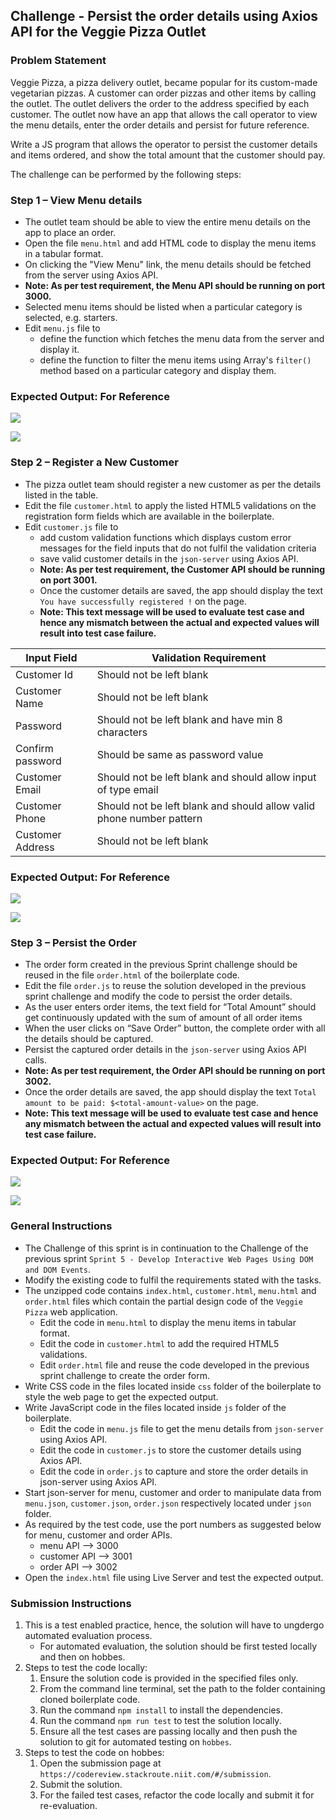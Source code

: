 ## Challenge - Persist the order details using Axios API for the Veggie Pizza Outlet

### Problem Statement

Veggie Pizza, a pizza delivery outlet, became popular for its custom-made vegetarian pizzas. A customer can order pizzas and other items by calling the outlet. The outlet delivers the order to the address specified by each customer. The outlet now have an app that allows the call operator to view the menu details, enter the order details and persist for future reference.

​Write a JS program that  allows the operator to persist​ the customer details and items ordered,  and show the​ total amount that the customer should pay.

The challenge can be performed by the following steps:
### Step 1 – View Menu details

- The outlet team should be able to view the entire menu details on the app to place an order.​
- Open the file `menu.html` and add HTML code to display the menu items in a tabular format.
- On clicking the "View Menu" link, the menu details should be fetched from the server using Axios API.​
- **Note: As per test requirement, the Menu API should be running on port 3000.**
- Selected menu items should be listed when a particular category is selected, e.g. starters.​
- Edit `menu.js` file to​
  - define the function which fetches the menu data from the server and display it.​
  - define the function to filter the menu items using Array's `filter()` method based on a particular category and display them.​

### Expected Output: For Reference

![](./screenshots/menu.png)

![](./screenshots/filteredMenu.png)

### Step 2 – Register a New Customer 

- The pizza outlet team should register a new customer as per the details listed in the table.​
- Edit the file `customer.html` to apply the listed HTML5 validations on the registration form fields which are available in the boilerplate.​
- Edit `customer.js` file to​
  - add custom validation functions which displays custom error messages for the field inputs that do not fulfil the validation criteria ​
  - save valid customer details in the `json-server` using Axios API. 
  - **Note: As per test requirement, the Customer API should be running on port 3001.**
  - Once the customer details are saved, the app should display the text `You have successfully registered !` on the page.
  - **Note: This text message will be used to evaluate test case and hence any mismatch between the actual and expected values will result into test case failure.**

| Input Field  | Validation Requirement |
| - | - |
| Customer Id​ | Should not be left blank​ |
| Customer Name​ |Should not be left blank ​|
| Password​ |Should not be left blank and have min 8 characters​ |
| Confirm password​ | Should be same as password value​ |
| Customer Email​ | Should not be left blank and should allow input of type email​ |
| Customer Phone​ | Should not be left blank and should allow valid phone number pattern​ |
| Customer Address​ | Should not be left blank​

### Expected Output: For Reference
![](./screenshots/customer.png)


![](./screenshots/customerValidation.png)

### Step 3 – Persist the Order

- The order form created in the previous Sprint challenge should be reused in the file `order.html` of the boilerplate code.​
- Edit the file `order.js` to reuse the solution developed in the previous sprint challenge and modify the code to persist the order details. ​
- As the user enters order items, the text field for “Total Amount” should get continuously updated with the sum of amount of all order items​
- When the user clicks on “Save Order” button, the complete order with all the details should be captured.​
- Persist the captured order details in the `json-server` using Axios API calls.​
- **Note: As per test requirement, the Order API should be running on port 3002.**
- Once the order details are saved, the app should display the text `Total amount to be paid: $<total-amount-value>` on the page.
- **Note: This text message will be used to evaluate test case and hence any mismatch between the actual and expected values will result into test case failure.**

### Expected Output: For Reference
![](./screenshots/order.png)

![](./screenshots/OrderDetails.png)


### General Instructions

- The Challenge of this sprint is in continuation to the Challenge of the previous sprint `Sprint 5 - Develop Interactive Web Pages Using DOM and DOM Events`.​
- Modify the existing code to fulfil the requirements stated with the tasks.​
- The unzipped code contains `index.html`, `customer.html`, `menu.html` and `order.html` files which contain the partial design code of the `Veggie Pizza` web application.​
  - Edit the code in `menu.html` to display the menu items in tabular format.
  - Edit the code in `customer.html` to add the required HTML5 validations.​
  - Edit `order.html` file and reuse the code developed in the previous sprint challenge to create the order form.
- Write CSS code in the files located inside `css` folder of the boilerplate to style the web page to get the expected output.​
- Write JavaScript code in the files located inside `js` folder of the boilerplate.
  - Edit the code in `menu.js` file to get the menu details from `json-server` using Axios API. ​
  - Edit the code in `customer.js` to store the customer details using Axios API.​
  - Edit the code in `order.js` to capture and store the order details in json-server using Axios API.​
 - Start json-server for menu, customer and order to manipulate data from `menu.json`, `customer.json`, `order.json` respectively located under `json` folder.​
- As required by the test code, use the port numbers as suggested below for menu, customer and order APIs.
  - menu API --> 3000
  - customer API --> 3001
  - order API --> 3002​
- Open the `index.html` file using Live Server and test the expected output.

### Submission Instructions

1. This is a test enabled practice, hence, the solution will have to ungdergo automated evaluation process.
    - For automated evaluation, the solution should be first tested locally and then on hobbes.
2. Steps to test the code locally:
    1. Ensure the solution code is provided in the specified files only.
    2. From the command line terminal, set the path to the folder containing cloned boilerplate code.
    3. Run the command `npm install` to install the dependencies.
    4. Run the command `npm run test` to test the solution locally.
    5. Ensure all the test cases are passing locally and then push the solution to git for automated testing on `hobbes`.
3. Steps to test the code on hobbes:
    1. Open the submission page at `https://codereview.stackroute.niit.com/#/submission`.
    2. Submit the solution.
    3. For the failed test cases, refactor the code locally and submit it for re-evaluation.


​

​

